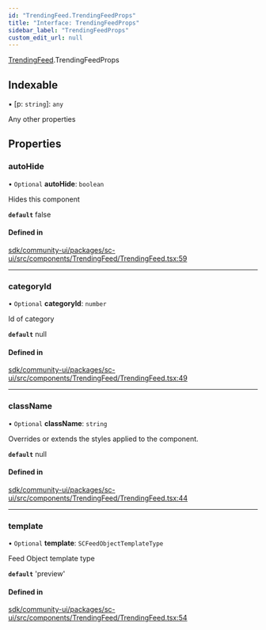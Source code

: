 ```yaml
---
id: "TrendingFeed.TrendingFeedProps"
title: "Interface: TrendingFeedProps"
sidebar_label: "TrendingFeedProps"
custom_edit_url: null
---
```


[TrendingFeed](../modules/TrendingFeed.md).TrendingFeedProps

## Indexable

▪ [p: `string`]: `any`

Any other properties

## Properties

### autoHide

• `Optional` **autoHide**: `boolean`

Hides this component

**`default`** false

#### Defined in

[sdk/community-ui/packages/sc-ui/src/components/TrendingFeed/TrendingFeed.tsx:59](https://github.com/selfcommunity/community-ui/blob/a7bfc2b/packages/sc-ui/src/components/TrendingFeed/TrendingFeed.tsx#L59)

___

### categoryId

• `Optional` **categoryId**: `number`

Id of category

**`default`** null

#### Defined in

[sdk/community-ui/packages/sc-ui/src/components/TrendingFeed/TrendingFeed.tsx:49](https://github.com/selfcommunity/community-ui/blob/a7bfc2b/packages/sc-ui/src/components/TrendingFeed/TrendingFeed.tsx#L49)

___

### className

• `Optional` **className**: `string`

Overrides or extends the styles applied to the component.

**`default`** null

#### Defined in

[sdk/community-ui/packages/sc-ui/src/components/TrendingFeed/TrendingFeed.tsx:44](https://github.com/selfcommunity/community-ui/blob/a7bfc2b/packages/sc-ui/src/components/TrendingFeed/TrendingFeed.tsx#L44)

___

### template

• `Optional` **template**: `SCFeedObjectTemplateType`

Feed Object template type

**`default`** 'preview'

#### Defined in

[sdk/community-ui/packages/sc-ui/src/components/TrendingFeed/TrendingFeed.tsx:54](https://github.com/selfcommunity/community-ui/blob/a7bfc2b/packages/sc-ui/src/components/TrendingFeed/TrendingFeed.tsx#L54)
